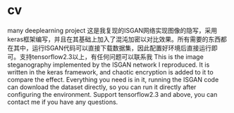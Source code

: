 # cv
many deeplearning project
这是我复现的ISGAN网络实现图像的隐写，采用keras框架编写，并且在其基础上加入了混沌加密以对比效果。所有需要的东西都在其中，运行ISGAN代码可以直接下载数据集，因此配置好环境后直接运行即可。支持tensorflow2.3以上，有任何问题可以联系我
This is the image steganography implemented by the ISGAN network I reproduced. It is written in the keras framework, and chaotic encryption is added to it to compare the effect. Everything you need is in it, running the ISGAN code can download the dataset directly, so you can run it directly after configuring the environment. Support tensorflow2.3 and above, you can contact me if you have any questions.
